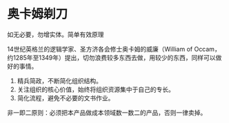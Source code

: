 # 奥卡姆剃刀

如无必要，勿增实体。简单有效原理

14世纪英格兰的逻辑学家、圣方济各会修士奥卡姆的威廉（William of Occam，约1285年至1349年）提出，切勿浪费较多东西去做，用较少的东西，同样可以做好的事情。

1. 精兵简政，不断简化组织结构。
1. 关注组织的核心价值，始终将组织资源集中于自己的专长。
1. 简化流程，避免不必要的文书作业。

非一即二原则：必须把本产品做成本领域数一数二的产品，否则一律卖掉。
